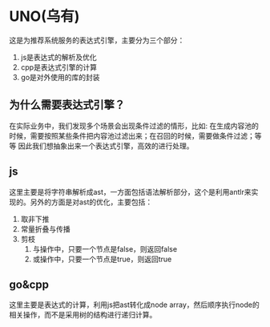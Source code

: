 # UNO(乌有)
这是为推荐系统服务的表达式引擎，主要分为三个部分：
1. js是表达式的解析及优化
2. cpp是表达式引擎的计算
3. go是对外使用的库的封装

## 为什么需要表达式引擎？
在实际业务中，我们发现多个场景会出现条件过滤的情形，比如: 
在生成内容池的时候，需要按照某些条件把内容池过滤出来；在召回的时候，需要做条件过滤；等等
因此我们想抽象出来一个表达式引擎，高效的进行处理。


## js
这里主要是将字符串解析成ast，一方面包括语法解析部分，这个是利用antlr来实现的。另外的方面是对ast的优化，主要包括：
1. 取非下推
2. 常量折叠与传播
3. 剪枝
   1. 与操作中，只要一个节点是false，则返回false
   2. 或操作中，只要一个节点是true，则返回true


## go&cpp
这里主要是表达式的计算，利用js把ast转化成node array，然后顺序执行node的相关操作，而不是采用树的结构进行递归计算。